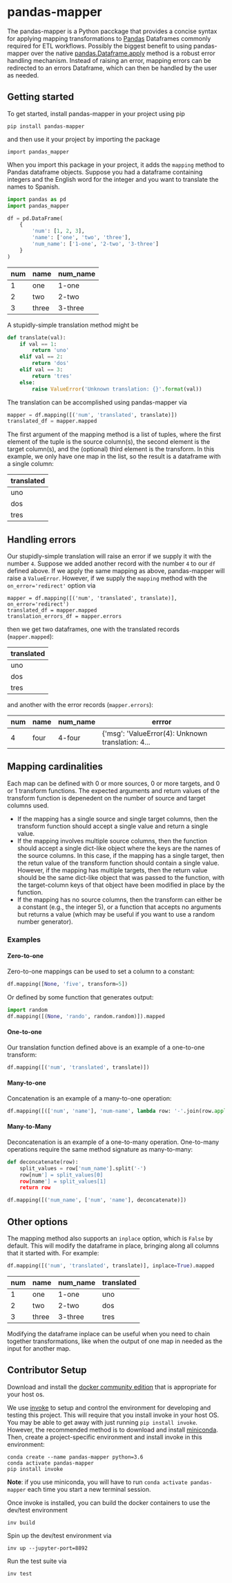 # pandas-mapper

The pandas-mapper is a Python pacckage that provides a concise syntax
for applying mapping transformations to
[Pandas](http://pandas.pydata.org/) Dataframes commonly required for
ETL workflows.  Possibly the biggest benefit to using pandas-mapper
over the native
[pandas.Dataframe.apply](http://pandas.pydata.org/pandas-docs/version/0.22/generated/pandas.DataFrame.apply.html)
method is a robust error handling mechanism.  Instead of raising an
error, mapping errors can be redirected to an errors Dataframe, which
can then be handled by the user as needed.


## Getting started

To get started, install pandas-mapper in your project using pip

```
pip install pandas-mapper
```

and then use it your project by importing the package

```
import pandas_mapper
```

When you import this package in your project, it adds the `mapping` method to Pandas dataframe
objects.  Suppose you had a dataframe containing integers and the English word for the integer
and you want to translate the names to Spanish.

```python
import pandas as pd
import pandas_mapper

df = pd.DataFrame(
    {
        'num': [1, 2, 3],
        'name': ['one', 'two', 'three'],
        'num_name': ['1-one', '2-two', '3-three']
    }
)

```

| num | name  | num_name |
| -   | -     | -        |
| 1   | one   | 1-one    |
| 2   | two   | 2-two    |
| 3   | three | 3-three  |


A stupidly-simple translation method might be

```python
def translate(val):
    if val == 1:
        return 'uno'
    elif val == 2:
        return 'dos'
    elif val == 3:
        return 'tres'
    else:
        raise ValueError('Unknown translation: {}'.format(val))
```

The translation can be accomplished using pandas-mapper via

```python
mapper = df.mapping([('num', 'translated', translate)])
translated_df = mapper.mapped
```

The first argument of the mapping method is a list of tuples, where
the first element of the tuple is the source column(s), the second element
is the target column(s), and the (optional) third element is the
transform.  In this example, we only have one map in the list, so the result is
a dataframe with a single column:

| translated |
| -          |
| uno        |
| dos        |
| tres       |



## Handling errors

Our stupidly-simple translation will raise an error if we supply it with the number `4`.  Suppose
we added another record with the number `4` to our `df` defined above.  If we apply the same
mapping as above, pandas-mapper will raise a `ValueError`.  However, if we supply the `mapping`
method with the `on_error='redirect'` option via

```
mapper = df.mapping([('num', 'translated', translate)], on_error='redirect')
translated_df = mapper.mapped
translation_errors_df = mapper.errors
```

then we get two dataframes, one with the translated records (`mapper.mapped`):

| translated |
| -          |
| uno        |
| dos        |
| tres       |

and another with the error records (`mapper.errors`):

| num | name  | num_name | __errror__                                        |
| -   | -     | -        | -                                                 |
| 4   | four  | 4-four   | {'msg': 'ValueError(4): Unknown translation: 4... |


## Mapping cardinalities

Each map can be defined with 0 or more sources, 0 or more targets, and
0 or 1 transform functions.  The expected arguments and return values of the
transform function is depenedent on the number of source and target columns used.

* If the mapping has a single source and single target columns, then the
  transform function should accept a single value and return a single value.
* If the mapping involves multiple source columns, then the
  function should accept a single dict-like object where the
  keys are the names of the source columns.  In this case, if the mapping
  has a single target, then the retun value of the transform function should contain
  a single value.  However, if the mapping has multiple targets, then the return
  value should be the same dict-like object that was passed to the function, with
  the target-column keys of that object have been modified in place by the function.
* If the mapping has no source columns, then the transform can either be a constant
  (e.g., the integer 5), or a function that accepts no arguments but returns a value
  (which may be useful if you want to use a random number generator).

### Examples

#### Zero-to-one

Zero-to-one mappings can be used to set a column to a constant:

```python
df.mapping([None, 'five', transform=5])
```

Or defined by some function that generates output:

```python
import random
df.mapping([(None, 'rando', random.random)]).mapped
```

#### One-to-one
Our translation function defined above is an example of a one-to-one transform:

```python
df.mapping([('num', 'translated', translate)])
```

#### Many-to-one
Concatenation is an example of a many-to-one operation:

```python
df.mapping([(['num', 'name'], 'num-name', lambda row: '-'.join(row.apply(str)))])
```

#### Many-to-Many
Deconcatenation is an example of a one-to-many operation.  One-to-many operations
require the same method signature as many-to-many:

```python
def deconcatenate(row):
    split_values = row['num_name'].split('-')
    row[num'] = split_values[0]
    row[name'] = split_values[1]
    return row

df.mapping([('num_name', ['num', 'name'], deconcatenate)])
```


## Other options

The mapping method also supports an `inplace` option, which is `False` by default.  This
will modify the dataframe in place, bringing along all columns that it started with.  For example:

```python
df.mapping([('num', 'translated', translate)], inplace=True).mapped
```

| num | name  | num_name | translated |
| -   | -     | -        | -          |
| 1   | one   | 1-one    | uno        |
| 2   | two   | 2-two    | dos        |
| 3   | three | 3-three  | tres       |

Modifying the dataframe inplace can be useful when you need to chain together transformations,
like when the output of one map in needed as the input for another map.

## Contributor Setup

Download and install the [docker community edition](https://www.docker.com/)
that is appropriate for your host os.

We use [invoke](http://www.pyinvoke.org/) to setup and control the environment
for developing and testing this project.  This will require that you install
invoke in your host OS.  You may be able to get away with just running
`pip install invoke`.  However, the recommended method is to download and install
[miniconda](https://conda.io/miniconda.html).  Then, create a project-specific
environment and install invoke in this environment:

```
conda create --name pandas-mapper python=3.6
conda activate pandas-mapper
pip install invoke
```

**Note**: if you use miniconda, you will have to run `conda activate pandas-mapper`
each time you start a new terminal session.

Once invoke is installed, you can build the docker containers to use the dev/test environment

```
inv build
```

Spin up the dev/test environment via

```
inv up --jupyter-port=8892
```

Run the test suite via

```
inv test
```
